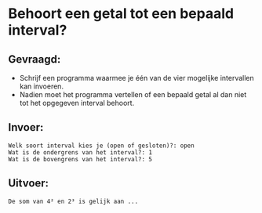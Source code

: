 # Behoort een getal tot een bepaald interval?

## Gevraagd:

* Schrijf een programma waarmee je één van de vier mogelijke intervallen kan invoeren.
* Nadien moet het programma vertellen of een bepaald getal al dan niet tot het opgegeven interval behoort.

## Invoer:
```
Welk soort interval kies je (open of gesloten)?: open
Wat is de ondergrens van het interval?: 1
Wat is de bovengrens van het interval?: 5

```

## Uitvoer:

```
De som van 4² en 2³ is gelijk aan ...
```
